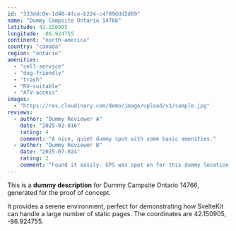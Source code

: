 ```yaml
---
id: "333ddc0e-1d40-4fce-b224-c4f09ddd2d69"
name: "Dummy Campsite Ontario 14766"
latitude: 42.150905
longitude: -86.924755
continent: "north-america"
country: "canada"
region: "ontario"
amenities:
  - "cell-service"
  - "dog-friendly"
  - "trash"
  - "RV-suitable"
  - "ATV-access"
images:
  - "https://res.cloudinary.com/demo/image/upload/v1/sample.jpg"
reviews:
  - author: "Dummy Reviewer A"
    date: "2025-02-016"
    rating: 4
    comment: "A nice, quiet dummy spot with some basic amenities."
  - author: "Dummy Reviewer B"
    date: "2025-07-024"
    rating: 2
    comment: "Found it easily. GPS was spot on for this dummy location."
---
```


This is a **dummy description** for Dummy Campsite Ontario 14766, generated for the proof of concept.

It provides a serene environment, perfect for demonstrating how SvelteKit can handle a large number of static pages. The coordinates are 42.150905, -86.924755.
